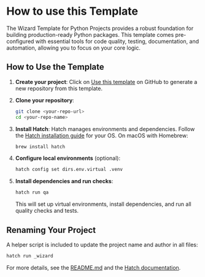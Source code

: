# How to use this Template

The Wizard Template for Python Projects provides a robust foundation for building production-ready Python packages. This template comes pre-configured with essential tools for code quality, testing, documentation, and automation, allowing you to focus on your core logic.

## How to Use the Template

1. **Create your project**: Click on [Use this template](https://github.com/new?template_name=wizard-template&template_owner=fschuch) on GitHub to generate a new repository from this template.

1. **Clone your repository**:

   ```zsh
   git clone <your-repo-url>
   cd <your-repo-name>
   ```

1. **Install Hatch**: Hatch manages environments and dependencies. Follow the [Hatch installation guide](https://hatch.pypa.io/latest/install/) for your OS. On macOS with Homebrew:

   ```zsh
   brew install hatch
   ```

1. **Configure local environments** (optional):

   ```zsh
   hatch config set dirs.env.virtual .venv
   ```

1. **Install dependencies and run checks**:

   ```zsh
   hatch run qa
   ```

   This will set up virtual environments, install dependencies, and run all quality checks and tests.

## Renaming Your Project

A helper script is included to update the project name and author in all files:

```zsh
hatch run _wizard
```

For more details, see the [README.md](../README.md) and the [Hatch documentation](https://hatch.pypa.io/).

